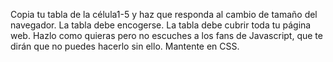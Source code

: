 Copia tu tabla de la célula1-5 y haz que responda al cambio de tamaño del navegador. La tabla debe encogerse. La tabla debe cubrir toda tu página web. Hazlo como quieras pero no escuches a los fans de Javascript, que te dirán que no puedes hacerlo sin ello. Mantente en CSS.